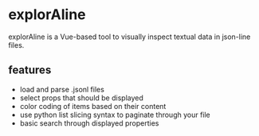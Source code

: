 # explorAline

explorAline is a Vue-based tool to visually inspect textual data in json-line files.

## features

- load and parse .jsonl files
- select props that should be displayed
- color coding of items based on their content
- use python list slicing syntax to paginate through your file
- basic search through displayed properties

